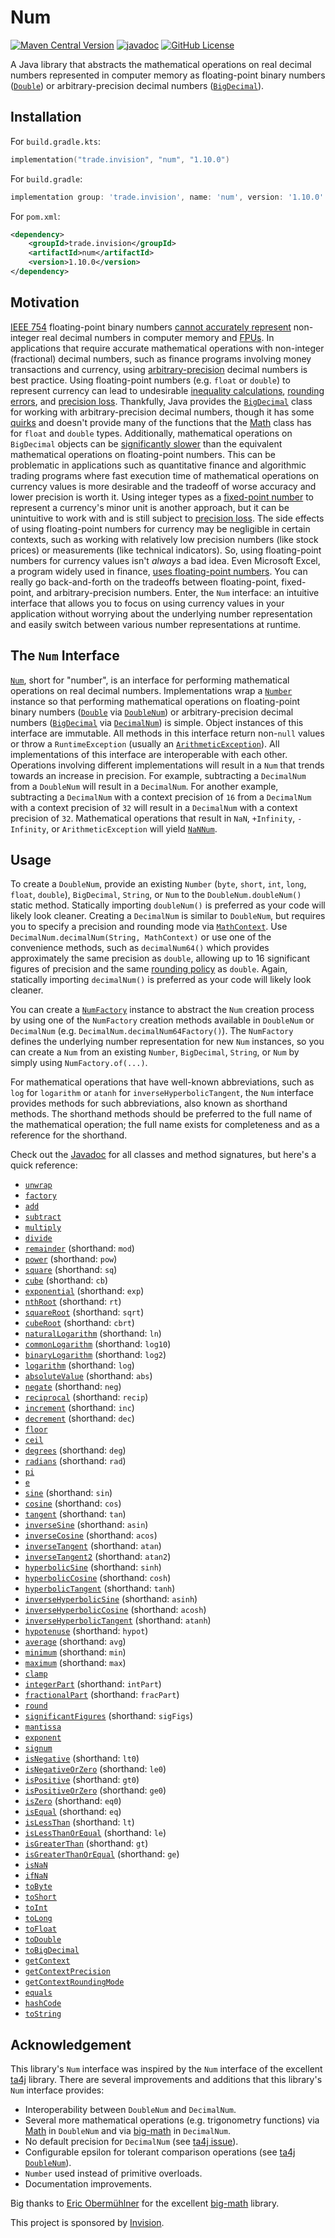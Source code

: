 # Num

[![Maven Central Version](https://img.shields.io/maven-central/v/trade.invision/num)](https://central.sonatype.com/artifact/trade.invision/num)
[![javadoc](https://javadoc.io/badge2/trade.invision/num/javadoc.svg)](https://javadoc.io/doc/trade.invision/num)
[![GitHub License](https://img.shields.io/github/license/invision-trading/num)](https://github.com/invision-trading/num/blob/main/LICENSE.txt)

A Java library that abstracts the mathematical operations on real decimal numbers represented in computer memory as
floating-point binary numbers
([`Double`](https://docs.oracle.com/en/java/javase/21/docs/api/java.base/java/lang/Double.html)) or arbitrary-precision
decimal numbers
([`BigDecimal`](https://docs.oracle.com/en/java/javase/21/docs/api/java.base/java/math/BigDecimal.html)).

## Installation

For `build.gradle.kts`:

```kotlin
implementation("trade.invision", "num", "1.10.0")
```

For `build.gradle`:

```groovy
implementation group: 'trade.invision', name: 'num', version: '1.10.0'
```

For `pom.xml`:

```xml
<dependency>
    <groupId>trade.invision</groupId>
    <artifactId>num</artifactId>
    <version>1.10.0</version>
</dependency>
```

## Motivation

[IEEE 754](https://en.wikipedia.org/wiki/IEEE_754) floating-point binary numbers
[cannot accurately represent](https://en.wikipedia.org/wiki/Floating-point_arithmetic#Accuracy_problems)
non-integer real decimal numbers in computer memory and [FPUs](https://en.wikipedia.org/wiki/Floating-point_unit). In
applications that require accurate mathematical operations with non-integer (fractional) decimal numbers, such as
finance programs involving money transactions and currency, using
[arbitrary-precision](https://en.wikipedia.org/wiki/Arbitrary-precision_arithmetic) decimal numbers is best practice.
Using floating-point numbers (e.g. `float` or `double`) to represent currency can lead to undesirable
[inequality calculations](https://0.30000000000000004.com/),
[rounding errors](https://stackoverflow.com/a/3730040/4352701), and
[precision loss](https://ta4j.github.io/ta4j-wiki/Num.html#choosing-the-right-num-implementation). Thankfully, Java
provides the [`BigDecimal`](https://docs.oracle.com/en/java/javase/21/docs/api/java.base/java/math/BigDecimal.html)
class for working with arbitrary-precision decimal numbers, though it has some
[quirks](https://blogs.oracle.com/javamagazine/post/four-common-pitfalls-of-the-bigdecimal-class-and-how-to-avoid-them)
and doesn't provide many of the functions that the
[Math](https://docs.oracle.com/en/java/javase/21/docs/api/java.base/java/lang/Math.html) class has for `float` and
`double` types. Additionally, mathematical operations on `BigDecimal` objects can be
[significantly slower](http://blog.vanillajava.blog/2024/11/overview-many-developers-consider.html) than the equivalent
mathematical operations on floating-point numbers. This can be problematic in applications such as quantitative finance
and algorithmic trading programs where fast execution time of mathematical operations on currency values is more
desirable and the tradeoff of worse accuracy and lower precision is worth it. Using integer types as a
[fixed-point number](https://en.wikipedia.org/wiki/Fixed-point_arithmetic) to represent a currency's minor unit is
another approach, but it can be unintuitive to work with and is still subject to
[precision loss](https://news.ycombinator.com/item?id=15811730). The side effects of using floating-point numbers for
currency may be negligible in certain contexts, such as working with relatively low precision numbers (like stock
prices) or measurements (like technical indicators). So, using floating-point numbers for currency values isn't _always_
a bad idea. Even Microsoft Excel, a program widely used in finance,
[uses floating-point numbers](https://learn.microsoft.com/en-us/office/troubleshoot/excel/floating-point-arithmetic-inaccurate-result).
You can really go back-and-forth on the tradeoffs between floating-point, fixed-point, and arbitrary-precision numbers.
Enter, the `Num` interface: an intuitive interface that allows you to focus on using currency values in your application
without worrying about the underlying number representation and easily switch between various number representations
at runtime.

## The `Num` Interface

[`Num`](src/main/java/trade/invision/num/Num.java), short for "number", is an interface for performing mathematical
operations on real decimal numbers. Implementations wrap a
[`Number`](https://docs.oracle.com/en/java/javase/21/docs/api/java.base/java/lang/Number.html) instance so that
performing mathematical operations on floating-point binary numbers
([`Double`](https://docs.oracle.com/en/java/javase/21/docs/api/java.base/java/lang/Double.html) via
[`DoubleNum`](src/main/java/trade/invision/num/DoubleNum.java)) or arbitrary-precision decimal numbers
([`BigDecimal`](https://docs.oracle.com/en/java/javase/21/docs/api/java.base/java/math/BigDecimal.html) via
[`DecimalNum`](src/main/java/trade/invision/num/DecimalNum.java)) is simple. Object instances of this interface are
immutable. All methods in this interface return non-`null` values or throw a `RuntimeException` (usually an
[`ArithmeticException`](https://docs.oracle.com/en/java/javase/21/docs/api/java.base/java/lang/ArithmeticException.html)).
All implementations of this interface are interoperable with each other. Operations involving different
implementations will result in a `Num` that trends towards an increase in precision. For example, subtracting a
`DecimalNum` from a `DoubleNum` will result in a `DecimalNum`. For another example, subtracting a `DecimalNum` with a
context precision of `16` from a `DecimalNum` with a context precision of `32` will result in a `DecimalNum` with a
context precision of `32`. Mathematical operations that result in `NaN`, `+Infinity`, `-Infinity`, or
`ArithmeticException` will yield [`NaNNum`](src/main/java/trade/invision/num/NaNNum.java).

## Usage

To create a `DoubleNum`, provide an existing `Number` (`byte`, `short`, `int`, `long`, `float`, `double`), `BigDecimal`,
`String`, or `Num` to the `DoubleNum.doubleNum()` static method. Statically importing `doubleNum()` is preferred as your
code will likely look cleaner. Creating a `DecimalNum` is similar to `DoubleNum`, but requires you to specify a
precision and rounding mode via
[`MathContext`](https://docs.oracle.com/en/java/javase/21/docs/api/java.base/java/math/MathContext.html). Use
`DecimalNum.decimalNum(String, MathContext)` or use one of the convenience methods, such as `decimalNum64()` which
provides approximately the same precision as `double`, allowing up to 16 significant figures of precision and the same
[rounding policy](https://docs.oracle.com/en/java/javase/21/docs/api/java.base/java/math/RoundingMode.html#HALF_EVEN) as
`double`. Again, statically importing `decimalNum()` is preferred as your code will likely look cleaner.

You can create a [`NumFactory`](src/main/java/trade/invision/num/NumFactory.java) instance to abstract the `Num`
creation process by using one of the `NumFactory` creation methods available in `DoubleNum` or `DecimalNum` (e.g.
`DecimalNum.decimalNum64Factory()`). The `NumFactory` defines the underlying number representation for new `Num`
instances, so you can create a `Num` from an existing `Number`, `BigDecimal`, `String`, or `Num` by simply using
`NumFactory.of(...)`.

For mathematical operations that have well-known abbreviations, such as `log` for `logarithm` or `atanh` for
`inverseHyperbolicTangent`, the `Num` interface provides methods for such abbreviations, also known as shorthand
methods. The shorthand methods should be preferred to the full name of the mathematical operation; the full name
exists for completeness and as a reference for the shorthand.

Check out the [Javadoc](https://javadoc.io/doc/trade.invision/num) for all classes and method signatures, but here's a
quick reference:

- [`unwrap`](https://javadoc.io/doc/trade.invision/num/latest/trade/invision/num/Num.html#unwrap())
- [`factory`](https://javadoc.io/doc/trade.invision/num/latest/trade/invision/num/Num.html#factory())
- [`add`](https://javadoc.io/doc/trade.invision/num/latest/trade/invision/num/Num.html#add(trade.invision.num.Num))
- [`subtract`](https://javadoc.io/doc/trade.invision/num/latest/trade/invision/num/Num.html#subtract(trade.invision.num.Num))
- [`multiply`](https://javadoc.io/doc/trade.invision/num/latest/trade/invision/num/Num.html#multiply(trade.invision.num.Num))
- [`divide`](https://javadoc.io/doc/trade.invision/num/latest/trade/invision/num/Num.html#divide(trade.invision.num.Num))
- [`remainder`](https://javadoc.io/doc/trade.invision/num/latest/trade/invision/num/Num.html#remainder(trade.invision.num.Num)) (shorthand: `mod`)
- [`power`](https://javadoc.io/doc/trade.invision/num/latest/trade/invision/num/Num.html#power(trade.invision.num.Num)) (shorthand: `pow`)
- [`square`](https://javadoc.io/doc/trade.invision/num/latest/trade/invision/num/Num.html#square()) (shorthand: `sq`)
- [`cube`](https://javadoc.io/doc/trade.invision/num/latest/trade/invision/num/Num.html#cube()) (shorthand: `cb`)
- [`exponential`](https://javadoc.io/doc/trade.invision/num/latest/trade/invision/num/Num.html#exponential()) (shorthand: `exp`)
- [`nthRoot`](https://javadoc.io/doc/trade.invision/num/latest/trade/invision/num/Num.html#nthRoot(trade.invision.num.Num)) (shorthand: `rt`)
- [`squareRoot`](https://javadoc.io/doc/trade.invision/num/latest/trade/invision/num/Num.html#squareRoot()) (shorthand: `sqrt`)
- [`cubeRoot`](https://javadoc.io/doc/trade.invision/num/latest/trade/invision/num/Num.html#cubeRoot()) (shorthand: `cbrt`)
- [`naturalLogarithm`](https://javadoc.io/doc/trade.invision/num/latest/trade/invision/num/Num.html#naturalLogarithm()) (shorthand: `ln`)
- [`commonLogarithm`](https://javadoc.io/doc/trade.invision/num/latest/trade/invision/num/Num.html#commonLogarithm()) (shorthand: `log10`)
- [`binaryLogarithm`](https://javadoc.io/doc/trade.invision/num/latest/trade/invision/num/Num.html#binaryLogarithm()) (shorthand: `log2`)
- [`logarithm`](https://javadoc.io/doc/trade.invision/num/latest/trade/invision/num/Num.html#logarithm(trade.invision.num.Num)) (shorthand: `log`)
- [`absoluteValue`](https://javadoc.io/doc/trade.invision/num/latest/trade/invision/num/Num.html#absoluteValue()) (shorthand: `abs`)
- [`negate`](https://javadoc.io/doc/trade.invision/num/latest/trade/invision/num/Num.html#negate()) (shorthand: `neg`)
- [`reciprocal`](https://javadoc.io/doc/trade.invision/num/latest/trade/invision/num/Num.html#reciprocal()) (shorthand: `recip`)
- [`increment`](https://javadoc.io/doc/trade.invision/num/latest/trade/invision/num/Num.html#increment()) (shorthand: `inc`)
- [`decrement`](https://javadoc.io/doc/trade.invision/num/latest/trade/invision/num/Num.html#decrement()) (shorthand: `dec`)
- [`floor`](https://javadoc.io/doc/trade.invision/num/latest/trade/invision/num/Num.html#floor())
- [`ceil`](https://javadoc.io/doc/trade.invision/num/latest/trade/invision/num/Num.html#ceil())
- [`degrees`](https://javadoc.io/doc/trade.invision/num/latest/trade/invision/num/Num.html#degrees()) (shorthand: `deg`)
- [`radians`](https://javadoc.io/doc/trade.invision/num/latest/trade/invision/num/Num.html#radians()) (shorthand: `rad`)
- [`pi`](https://javadoc.io/doc/trade.invision/num/latest/trade/invision/num/Num.html#pi())
- [`e`](https://javadoc.io/doc/trade.invision/num/latest/trade/invision/num/Num.html#e())
- [`sine`](https://javadoc.io/doc/trade.invision/num/latest/trade/invision/num/Num.html#sine()) (shorthand: `sin`)
- [`cosine`](https://javadoc.io/doc/trade.invision/num/latest/trade/invision/num/Num.html#cosine()) (shorthand: `cos`)
- [`tangent`](https://javadoc.io/doc/trade.invision/num/latest/trade/invision/num/Num.html#tangent()) (shorthand: `tan`)
- [`inverseSine`](https://javadoc.io/doc/trade.invision/num/latest/trade/invision/num/Num.html#inverseSine()) (shorthand: `asin`)
- [`inverseCosine`](https://javadoc.io/doc/trade.invision/num/latest/trade/invision/num/Num.html#inverseCosine()) (shorthand: `acos`)
- [`inverseTangent`](https://javadoc.io/doc/trade.invision/num/latest/trade/invision/num/Num.html#inverseTangent()) (shorthand: `atan`)
- [`inverseTangent2`](https://javadoc.io/doc/trade.invision/num/latest/trade/invision/num/Num.html#inverseTangent2(trade.invision.num.Num)) (shorthand: `atan2`)
- [`hyperbolicSine`](https://javadoc.io/doc/trade.invision/num/latest/trade/invision/num/Num.html#hyperbolicSine()) (shorthand: `sinh`)
- [`hyperbolicCosine`](https://javadoc.io/doc/trade.invision/num/latest/trade/invision/num/Num.html#hyperbolicCosine()) (shorthand: `cosh`)
- [`hyperbolicTangent`](https://javadoc.io/doc/trade.invision/num/latest/trade/invision/num/Num.html#hyperbolicTangent()) (shorthand: `tanh`)
- [`inverseHyperbolicSine`](https://javadoc.io/doc/trade.invision/num/latest/trade/invision/num/Num.html#inverseHyperbolicSine()) (shorthand: `asinh`)
- [`inverseHyperbolicCosine`](https://javadoc.io/doc/trade.invision/num/latest/trade/invision/num/Num.html#inverseHyperbolicCosine()) (shorthand: `acosh`)
- [`inverseHyperbolicTangent`](https://javadoc.io/doc/trade.invision/num/latest/trade/invision/num/Num.html#inverseHyperbolicTangent()) (shorthand: `atanh`)
- [`hypotenuse`](https://javadoc.io/doc/trade.invision/num/latest/trade/invision/num/Num.html#hypotenuse(trade.invision.num.Num)) (shorthand: `hypot`)
- [`average`](https://javadoc.io/doc/trade.invision/num/latest/trade/invision/num/Num.html#average(trade.invision.num.Num)) (shorthand: `avg`)
- [`minimum`](https://javadoc.io/doc/trade.invision/num/latest/trade/invision/num/Num.html#minimum(trade.invision.num.Num)) (shorthand: `min`)
- [`maximum`](https://javadoc.io/doc/trade.invision/num/latest/trade/invision/num/Num.html#maximum(trade.invision.num.Num)) (shorthand: `max`)
- [`clamp`](https://javadoc.io/doc/trade.invision/num/latest/trade/invision/num/Num.html#clamp(trade.invision.num.Num,trade.invision.num.Num))
- [`integerPart`](https://javadoc.io/doc/trade.invision/num/latest/trade/invision/num/Num.html#integerPart()) (shorthand: `intPart`)
- [`fractionalPart`](https://javadoc.io/doc/trade.invision/num/latest/trade/invision/num/Num.html#fractionalPart()) (shorthand: `fracPart`)
- [`round`](https://javadoc.io/doc/trade.invision/num/latest/trade/invision/num/Num.html#round())
- [`significantFigures`](https://javadoc.io/doc/trade.invision/num/latest/trade/invision/num/Num.html#significantFigures()) (shorthand: `sigFigs`)
- [`mantissa`](https://javadoc.io/doc/trade.invision/num/latest/trade/invision/num/Num.html#mantissa())
- [`exponent`](https://javadoc.io/doc/trade.invision/num/latest/trade/invision/num/Num.html#exponent())
- [`signum`](https://javadoc.io/doc/trade.invision/num/latest/trade/invision/num/Num.html#signum())
- [`isNegative`](https://javadoc.io/doc/trade.invision/num/latest/trade/invision/num/Num.html#isNegative()) (shorthand: `lt0`)
- [`isNegativeOrZero`](https://javadoc.io/doc/trade.invision/num/latest/trade/invision/num/Num.html#isNegativeOrZero()) (shorthand: `le0`)
- [`isPositive`](https://javadoc.io/doc/trade.invision/num/latest/trade/invision/num/Num.html#isPositive()) (shorthand: `gt0`)
- [`isPositiveOrZero`](https://javadoc.io/doc/trade.invision/num/latest/trade/invision/num/Num.html#isPositiveOrZero()) (shorthand: `ge0`)
- [`isZero`](https://javadoc.io/doc/trade.invision/num/latest/trade/invision/num/Num.html#isZero()) (shorthand: `eq0`)
- [`isEqual`](https://javadoc.io/doc/trade.invision/num/latest/trade/invision/num/Num.html#isEqual(trade.invision.num.Num)) (shorthand: `eq`)
- [`isLessThan`](https://javadoc.io/doc/trade.invision/num/latest/trade/invision/num/Num.html#isLessThan(trade.invision.num.Num)) (shorthand: `lt`)
- [`isLessThanOrEqual`](https://javadoc.io/doc/trade.invision/num/latest/trade/invision/num/Num.html#isLessThanOrEqual(trade.invision.num.Num)) (shorthand: `le`)
- [`isGreaterThan`](https://javadoc.io/doc/trade.invision/num/latest/trade/invision/num/Num.html#isGreaterThan(trade.invision.num.Num)) (shorthand: `gt`)
- [`isGreaterThanOrEqual`](https://javadoc.io/doc/trade.invision/num/latest/trade/invision/num/Num.html#isGreaterThanOrEqual(trade.invision.num.Num)) (shorthand: `ge`)
- [`isNaN`](https://javadoc.io/doc/trade.invision/num/latest/trade/invision/num/Num.html#isNaN())
- [`ifNaN`](https://javadoc.io/doc/trade.invision/num/latest/trade/invision/num/Num.html#ifNaN(trade.invision.num.Num))
- [`toByte`](https://javadoc.io/doc/trade.invision/num/latest/trade/invision/num/Num.html#toByte())
- [`toShort`](https://javadoc.io/doc/trade.invision/num/latest/trade/invision/num/Num.html#toShort())
- [`toInt`](https://javadoc.io/doc/trade.invision/num/latest/trade/invision/num/Num.html#toInt())
- [`toLong`](https://javadoc.io/doc/trade.invision/num/latest/trade/invision/num/Num.html#toLong())
- [`toFloat`](https://javadoc.io/doc/trade.invision/num/latest/trade/invision/num/Num.html#toFloat())
- [`toDouble`](https://javadoc.io/doc/trade.invision/num/latest/trade/invision/num/Num.html#toDouble())
- [`toBigDecimal`](https://javadoc.io/doc/trade.invision/num/latest/trade/invision/num/Num.html#toBigDecimal())
- [`getContext`](https://javadoc.io/doc/trade.invision/num/latest/trade/invision/num/Num.html#getContext())
- [`getContextPrecision`](https://javadoc.io/doc/trade.invision/num/latest/trade/invision/num/Num.html#getContextPrecision())
- [`getContextRoundingMode`](https://javadoc.io/doc/trade.invision/num/latest/trade/invision/num/Num.html#getContextRoundingMode())
- [`equals`](https://javadoc.io/doc/trade.invision/num/latest/trade/invision/num/Num.html#equals(java.lang.Object))
- [`hashCode`](https://javadoc.io/doc/trade.invision/num/latest/trade/invision/num/Num.html#hashCode())
- [`toString`](https://javadoc.io/doc/trade.invision/num/latest/trade/invision/num/Num.html#toString())

## Acknowledgement

This library's `Num` interface was inspired by the `Num` interface of the excellent [ta4j](https://github.com/ta4j/ta4j)
library. There are several improvements and additions that this library's `Num` interface provides:

- Interoperability between `DoubleNum` and `DecimalNum`.
- Several more mathematical operations (e.g. trigonometry functions) via
  [Math](https://docs.oracle.com/en/java/javase/21/docs/api/java.base/java/lang/Math.html) in `DoubleNum` and via
  [big-math](https://github.com/eobermuhlner/big-math) in `DecimalNum`.
- No default precision for `DecimalNum` (see [ta4j issue](https://github.com/ta4j/ta4j/issues/1086)).
- Configurable epsilon for tolerant comparison operations (see [ta4j
  `DoubleNum`](https://github.com/ta4j/ta4j/blob/1101dbe059cda92d7dd1f86e755b0466782911d5/ta4j-core/src/main/java/org/ta4j/core/num/DoubleNum.java#L53)).
- `Number` used instead of primitive overloads.
- Documentation improvements.

Big thanks to [Eric Obermühlner](https://github.com/eobermuhlner) for the excellent
[big-math](https://github.com/eobermuhlner/big-math) library.

This project is sponsored by [Invision](https://invision.trade).
